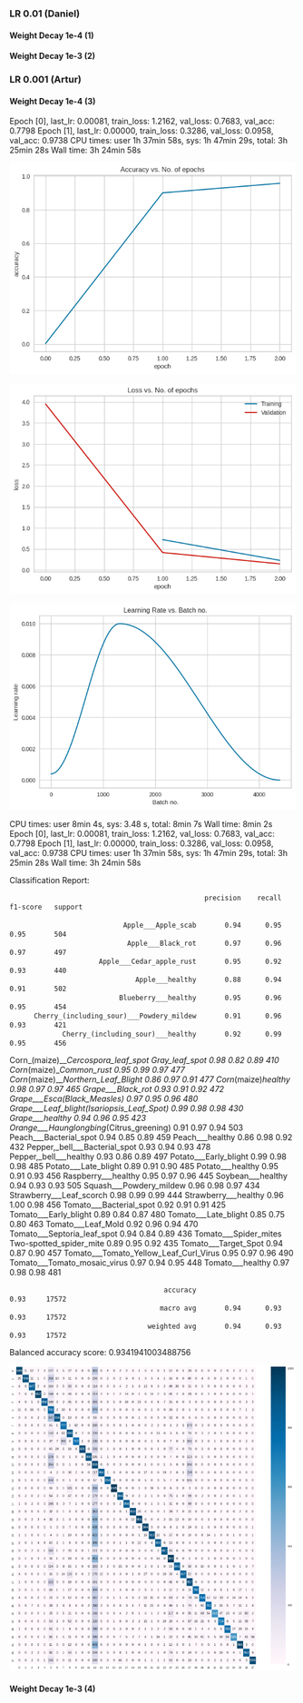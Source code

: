 ### LR 0.01 (Daniel)

#### Weight Decay 1e-4 (1)

#### Weight Decay 1e-3 (2)

### LR 0.001 (Artur)

#### Weight Decay 1e-4 (3)

Epoch [0], last_lr: 0.00081, train_loss: 1.2162, val_loss: 0.7683, val_acc: 0.7798
Epoch [1], last_lr: 0.00000, train_loss: 0.3286, val_loss: 0.0958, val_acc: 0.9738
CPU times: user 1h 37min 58s, sys: 1h 47min 29s, total: 3h 25min 28s
Wall time: 3h 24min 58s

![acc](image.png)

![loss](image-1.png)

![lr](image-2.png)

CPU times: user 8min 4s, sys: 3.48 s, total: 8min 7s
Wall time: 8min 2s
Epoch [0], last_lr: 0.00081, train_loss: 1.2162, val_loss: 0.7683, val_acc: 0.7798
Epoch [1], last_lr: 0.00000, train_loss: 0.3286, val_loss: 0.0958, val_acc: 0.9738
CPU times: user 1h 37min 58s, sys: 1h 47min 29s, total: 3h 25min 28s
Wall time: 3h 24min 58s



Classification Report: 

                                                    precision    recall  f1-score   support

                                Apple___Apple_scab       0.94      0.95      0.95       504
                                 Apple___Black_rot       0.97      0.96      0.97       497
                          Apple___Cedar_apple_rust       0.95      0.92      0.93       440
                                   Apple___healthy       0.88      0.94      0.91       502
                               Blueberry___healthy       0.95      0.96      0.95       454
          Cherry_(including_sour)___Powdery_mildew       0.91      0.96      0.93       421
                 Cherry_(including_sour)___healthy       0.92      0.99      0.95       456
Corn_(maize)___Cercospora_leaf_spot Gray_leaf_spot       0.98      0.82      0.89       410
                       Corn_(maize)___Common_rust_       0.95      0.99      0.97       477
               Corn_(maize)___Northern_Leaf_Blight       0.86      0.97      0.91       477
                            Corn_(maize)___healthy       0.98      0.97      0.97       465
                                 Grape___Black_rot       0.93      0.91      0.92       472
                      Grape___Esca_(Black_Measles)       0.97      0.95      0.96       480
        Grape___Leaf_blight_(Isariopsis_Leaf_Spot)       0.99      0.98      0.98       430
                                   Grape___healthy       0.94      0.96      0.95       423
          Orange___Haunglongbing_(Citrus_greening)       0.91      0.97      0.94       503
                            Peach___Bacterial_spot       0.94      0.85      0.89       459
                                   Peach___healthy       0.86      0.98      0.92       432
                     Pepper,_bell___Bacterial_spot       0.93      0.94      0.93       478
                            Pepper,_bell___healthy       0.93      0.86      0.89       497
                             Potato___Early_blight       0.99      0.98      0.98       485
                              Potato___Late_blight       0.89      0.91      0.90       485
                                  Potato___healthy       0.95      0.91      0.93       456
                               Raspberry___healthy       0.95      0.97      0.96       445
                                 Soybean___healthy       0.94      0.93      0.93       505
                           Squash___Powdery_mildew       0.96      0.98      0.97       434
                          Strawberry___Leaf_scorch       0.98      0.99      0.99       444
                              Strawberry___healthy       0.96      1.00      0.98       456
                           Tomato___Bacterial_spot       0.92      0.91      0.91       425
                             Tomato___Early_blight       0.89      0.84      0.87       480
                              Tomato___Late_blight       0.85      0.75      0.80       463
                                Tomato___Leaf_Mold       0.92      0.96      0.94       470
                       Tomato___Septoria_leaf_spot       0.94      0.84      0.89       436
     Tomato___Spider_mites Two-spotted_spider_mite       0.89      0.95      0.92       435
                              Tomato___Target_Spot       0.94      0.87      0.90       457
            Tomato___Tomato_Yellow_Leaf_Curl_Virus       0.95      0.97      0.96       490
                      Tomato___Tomato_mosaic_virus       0.97      0.94      0.95       448
                                  Tomato___healthy       0.97      0.98      0.98       481

                                          accuracy                           0.93     17572
                                         macro avg       0.94      0.93      0.93     17572
                                      weighted avg       0.94      0.93      0.93     17572

Balanced accuracy score: 
0.9341941003488756

![cm](image-3.png)

#### Weight Decay 1e-3 (4)